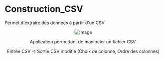 # Construction_CSV
Permet d'extraire des données à partir d'un CSV
<div align="center">
  
  ![image](https://github.com/anth039/Construction_CSV/assets/88208959/1f3f9c4a-e640-42de-afb7-be1b4ef6e67e)

  Application permettant de manipuler un fichier CSV.

  Entrée CSV => Sortie CSV modifié (Choix de colonne, Ordre des colonnes)
</div>
